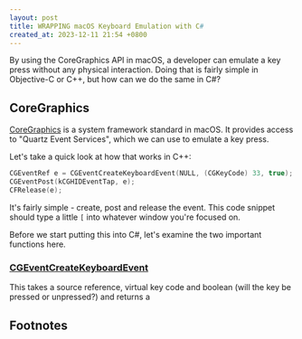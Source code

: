 ```yaml
---
layout: post
title: WRAPPING macOS Keyboard Emulation with C#
created_at: 2023-12-11 21:54 +0800
---
```


By using the CoreGraphics API in macOS, a developer can emulate a key press without any physical interaction. Doing that
is fairly simple in Objective-C
or C++, but how can we do the same in C#?

## CoreGraphics

[CoreGraphics](https://developer.apple.com/documentation/coregraphics) is a system framework standard in macOS. It
provides access to "Quartz Event Services", which we can use to emulate a key press.

Let's take a quick look at how that works in C++:

```cpp
CGEventRef e = CGEventCreateKeyboardEvent(NULL, (CGKeyCode) 33, true);
CGEventPost(kCGHIDEventTap, e);
CFRelease(e);
```

It's fairly simple - create, post and release the event. This code snippet should type a little `[` into whatever window
you're focused on.

Before we start putting this into C#, let's examine the two important functions here.

### [CGEventCreateKeyboardEvent](https://developer.apple.com/documentation/coregraphics/1456564-cgeventcreatekeyboardevent)

This takes a source reference, virtual key code and boolean (will the key be pressed or unpressed?) and returns a

## Footnotes

[^eventtap0]: https://developer.apple.com/documentation/coregraphics/cgeventtaplocation
